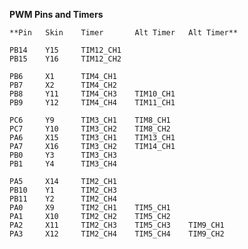 **PWM Pins and Timers**

    **Pin 	Skin	Timer		Alt Timer	Alt Timer**

    PB14	Y15		TIM12_CH1
    PB15	Y16		TIM12_CH2

    PB6		X1		TIM4_CH1
    PB7		X2		TIM4_CH2
    PB8		Y11		TIM4_CH3	TIM10_CH1
    PB9		Y12		TIM4_CH4	TIM11_CH1

    PC6		Y9		TIM3_CH1	TIM8_CH1
    PC7		Y10		TIM3_CH2	TIM8_CH2
    PA6		X15		TIM3_CH1	TIM13_CH1
    PA7		X16		TIM3_CH2	TIM14_CH1
    PB0		Y3		TIM3_CH3
    PB1		Y4		TIM3_CH4

    PA5		X14		TIM2_CH1
    PB10	Y1		TIM2_CH3
    PB11	Y2		TIM2_CH4
    PA0		X9		TIM2_CH1	TIM5_CH1
    PA1		X10		TIM2_CH2	TIM5_CH2
    PA2		X11		TIM2_CH3	TIM5_CH3	TIM9_CH1
    PA3		X12		TIM2_CH4	TIM5_CH4	TIM9_CH2